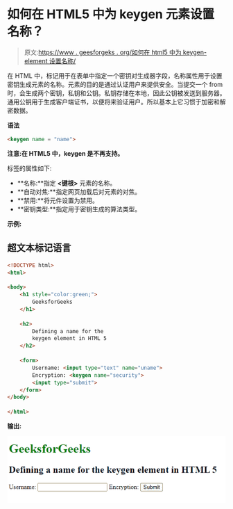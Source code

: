 # 如何在 HTML5 中为 keygen 元素设置名称？

> 原文:[https://www . geesforgeks . org/如何在 html5 中为 keygen-element 设置名称/](https://www.geeksforgeeks.org/how-to-set-a-name-for-keygen-element-in-html5/)

在 HTML 中，<keygen>标记用于在表单中指定一个密钥对生成器字段，<keygen>名称属性用于设置密钥生成元素的名称。<keygen>元素的目的是通过认证用户来提供安全。当提交一个 from 时，会生成两个密钥，私钥和公钥。私钥存储在本地，因此公钥被发送到服务器。通用公钥用于生成客户端证书，以便将来验证用户。所以基本上它习惯于加密和解密数据。

**语法**

```html
<keygen name = "name">
```

**注意:**在 HTML5 中，keygen 是**不再支持。**

<keygen>标签的属性如下:

*   **名称:**指定 **<键根>** 元素的名称。
*   **自动对焦:**指定网页加载后对元素的对焦。
*   **禁用:**将元件设置为禁用。
*   **密钥类型:**指定用于密钥生成的算法类型。

**示例:**

## 超文本标记语言

```html
<!DOCTYPE html>
<html>

<body>
    <h1 style="color:green;">
        GeeksforGeeks
    </h1>

    <h2>
        Defining a name for the 
        keygen element in HTML 5
    </h2>

    <form>
        Username: <input type="text" name="uname">
        Encryption: <keygen name="security">
        <input type="submit">
    </form>
</body>

</html>
```

**输出:**

![](img/53c12107c79235ce1f55d3e412295990.png)